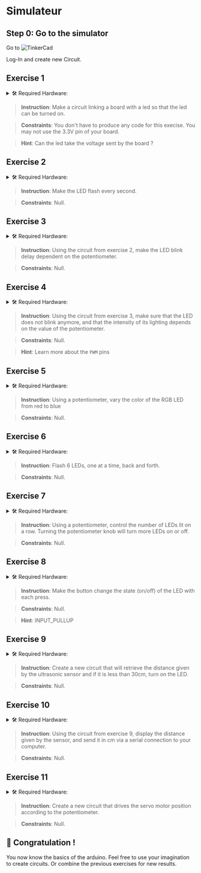 # Simulateur
## Step 0: Go to the simulator

Go to ![TinkerCad](https://www.tinkercad.com/)  
  
Log-In and create new Circuit.  

## Exercise 1

<details>
    <summary> 🛠️ Required Hardware:</summary>

![](../.simulateur-tinkercad/Arduino.png) ![](../.simulateur-tinkercad/Breadboard.png) ![](../.simulateur-tinkercad/LED.png) ![](../.simulateur-tinkercad/resistor.png)
</details>  
  
> **Instruction**: Make a circuit linking a board with a led so that the led can be turned on.  
  
>**Constraints**: You don't have to produce any code for this execise. You may not use the 3.3V pin of your board.  
  
>**Hint**: Can the led take the voltage sent by the board ? 

## Exercise 2

<details>
    <summary> 🛠️ Required Hardware:</summary>

![](../.simulateur-tinkercad/Arduino.png) ![](../.simulateur-tinkercad/Breadboard.png) ![](../.simulateur-tinkercad/LED.png) ![](../.simulateur-tinkercad/resistor.png) 

</details>  
  
> **Instruction**: Make the LED flash every second.
  
>**Constraints**: Null.

## Exercise 3

<details>
    <summary> 🛠️ Required Hardware:</summary>

![](../.simulateur-tinkercad/Arduino.png) ![](../.simulateur-tinkercad/Breadboard.png) ![](../.simulateur-tinkercad/LED.png) ![](../.simulateur-tinkercad/resistor.png) ![](../.simulateur-tinkercad/potentiometer.png)


</details>  
  
> **Instruction**: Using the circuit from exercise 2, make the LED blink delay dependent on the potentiometer.
  
>**Constraints**: Null.

## Exercise 4

<details>
    <summary> 🛠️ Required Hardware:</summary>

![](../.simulateur-tinkercad/Arduino.png) ![](../.simulateur-tinkercad/Breadboard.png) ![](../.simulateur-tinkercad/LED.png) ![](../.simulateur-tinkercad/resistor.png) ![](../.simulateur-tinkercad/potentiometer.png)


</details>  
  
> **Instruction**: Using the circuit from exercise 3, make sure that the LED does not blink anymore, and that the intensity of its lighting depends on the value of the potentiometer.
  
>**Constraints**: Null.

>**Hint**: Learn more about the `PWM` pins

## Exercise 5

<details>
    <summary> 🛠️ Required Hardware:</summary>

![](../.simulateur-tinkercad/Arduino.png) ![](../.simulateur-tinkercad/Breadboard.png) ![](../.simulateur-tinkercad/LED_RGB.png) **3x**![](../.simulateur-tinkercad/resistor.png) ![](../.simulateur-tinkercad/potentiometer.png) 

</details>  
  
> **Instruction**: Using a potentiometer, vary the color of the RGB LED from red to blue
  
>**Constraints**: Null.

## Exercise 6

<details>
    <summary> 🛠️ Required Hardware:</summary>

![](../.simulateur-tinkercad/Arduino.png) ![](../.simulateur-tinkercad/Breadboard.png) **6x**![](../.simulateur-tinkercad/LED.png) **6x**![](../.simulateur-tinkercad/resistor.png)

</details>  
  
> **Instruction**: Flash 6 LEDs, one at a time, back and forth.
  
>**Constraints**: Null.

## Exercise 7

<details>
    <summary> 🛠️ Required Hardware:</summary>

![](../.simulateur-tinkercad/Arduino.png) ![](../.simulateur-tinkercad/Breadboard.png) **6x**![](../.simulateur-tinkercad/LED.png) **6x**![](../.simulateur-tinkercad/resistor.png) ![](../.simulateur-tinkercad/potentiometer.png)

</details>  
  
> **Instruction**: Using a potentiometer, control the number of LEDs lit on a row. Turning the potentiometer knob will turn more LEDs on or off.
  
>**Constraints**: Null.

## Exercise 8

<details>
    <summary> 🛠️ Required Hardware:</summary>

![](../.simulateur-tinkercad/Arduino.png) ![](../.simulateur-tinkercad/Breadboard.png) ![](../.simulateur-tinkercad/LED.png) ![](../.simulateur-tinkercad/resistor.png) ![](../.simulateur-tinkercad/pushbutton.png)

</details>  
  
> **Instruction**: Make the button change the state (on/off) of the LED with each press.
  
>**Constraints**: Null.

>**Hint**: INPUT_PULLUP

## Exercise 9

<details>
    <summary> 🛠️ Required Hardware:</summary>

![](../.simulateur-tinkercad/Arduino.png) ![](../.simulateur-tinkercad/Breadboard.png) ![](../.simulateur-tinkercad/LED.png) ![](../.simulateur-tinkercad/resistor.png) ![](../.simulateur-tinkercad/Distancesensor.png)

</details>  
  
> **Instruction**: Create a new circuit that will retrieve the distance given by the ultrasonic sensor and if it is less than 30cm, turn on the LED.
  
>**Constraints**: Null.

## Exercise 10

<details>
    <summary> 🛠️ Required Hardware:</summary>

![](../.simulateur-tinkercad/Arduino.png) ![](../.simulateur-tinkercad/Breadboard.png) ![](../.simulateur-tinkercad/LED.png) ![](../.simulateur-tinkercad/resistor.png) ![](../.simulateur-tinkercad/Distancesensor.png)

</details>  
  
> **Instruction**: Using the circuit from exercise 9, display the distance given by the sensor, and send it in cm via a serial connection to your computer.
  
>**Constraints**: Null.

## Exercise 11

<details>
    <summary> 🛠️ Required Hardware:</summary>

![](../.simulateur-tinkercad/Arduino.png) ![](../.simulateur-tinkercad/Breadboard.png) ![](../.simulateur-tinkercad/potentiometer.png) ![](../.simulateur-tinkercad/microServo.png)

</details>   

>**Instruction**: Create a new circuit that drives the servo motor position according to the potentiometer. 
  
>**Constraints**: Null.

## :tada: Congratulation !

You now know the basics of the arduino. Feel free to use your imagination to create circuits. Or combine the previous exercises for new results.
